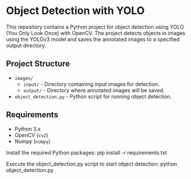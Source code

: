 # Object Detection with YOLO

This repository contains a Python project for object detection using YOLO (You Only Look Once) with OpenCV. The project detects objects in images using the YOLOv3 model and saves the annotated images to a specified output directory.

## Project Structure
- `images/`
  - `input/` - Directory containing input images for detection.
  - `output/` - Directory where annotated images will be saved.
- `object_detection.py` - Python script for running object detection.

## Requirements

- Python 3.x
- OpenCV (`cv2`)
- Numpy (`numpy`)

Install the required Python packages:
pip install -r requirements.txt

Execute the object_detection.py script to start object detection:
python object_detection.py
